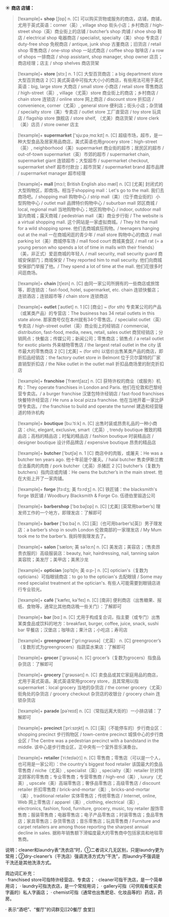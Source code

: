 ☀ <span class="category">**商店 店铺：**</span>
>[!example]+ <span class="vocabulary">**shop**</span> [ʃɒp] 
> <span class="definition">n. [C] 可以购买货物或服务的商店，店铺，商铺，尤用于英式英语：</span>corner（英）, village shop 街头小店；乡村商店 / high-street shop（英）商业街上的店铺 / butcher’s shop 肉铺 / shoe shop 鞋店 / electrical shop 电器商店 / specialist, specialty（美）shop 专卖店 / duty-free shop 免税商店 / antique, junk shop 古董商店；旧货店 / retail shop 零售商店 / one-stop shop 一站式商店 / coffee shop 咖啡店 / a row of shops 一排商店 / shop assistant, shop manager, shop owner 店员；商店经理；店主 / shop shelves 商店货架

>[!example]+ <span class="vocabulary">**store**</span> [stɔ:] 
> <span class="definition">n. 1 [C] 大型百货商店：</span>a big department store 大型百货商店 <span class="definition">2 [C] 美式英语中可指大大小小的商店，有些用法可用于英式英语：</span>big, large store 大商店 / small store 小商店 / retail store 零售商店 / high-street（英）, village（尤英）store 商业街上的商店；乡村商店 / chain store 连锁店 / online store 网上商店 / discount store 折扣店 / convenience, corner（尤英）, general store 便利店；街头小店；杂货铺 / specialty store（美）专卖店 / outlet store 工厂直营店 / toy store 玩具店 / flagship store 旗舰店 / store shelf, （尤美）商店货架 / store clerk（美）店员 / store owner 店主

>[!example]+ <span class="vocabulary">**supermarket**</span> ['sju:pə͵mɑːkɪt] 
> <span class="definition">n. [C] 超级市场，超市，是一种大型食品及居家用品商店，美式英语也用grocery store：</span>high-street（英）, neighborhood（美）supermarket 商业街的超市；居民区的超市 / out-of-town supermarket（英）市郊的超市 / supermarket chain, supermarket giant 连锁超市；大型超市 / supermarket checkout, supermarket shelf 超市付款台；超市货架 / supermarket brand 超市品牌 / supermarket manager 超市经理
           
>[!example]+ <span class="vocabulary">**mall**</span> [mɔ:l; British English also mæl]
> <span class="definition">n. [C] [尤美] 封闭式的大型购物区，即商场。相当于shopping mall：</span>Let's go to the mall. 我们去商场吧。/ shopping mall 购物中心 / strip mall（美）（位于商业街的）小型购物中心 / outlet mall 品牌特价购物中心 / suburban mall 郊区商城 / local, regional mall 当地购物中心；地区购物中心 / indoor, outdoor mall 室内商城；露天商城 / pedestrian mall（美）商业步行街 / The website is a virtual shopping mall. 这个网站是一家虚拟商城。/ They hit the mall for a wild shopping spree. 他们去商城疯狂购物。/ teenagers hanging out at the mall 一在商城闲逛的青少年 / mall store 购物中心的商店 / mall parking lot（美）商城停车场 / mall food court 商城美食区 / mall rat (= a young person who spends a lot of time in malls with their friends）（美，非正式）爱逛商城的年轻人 / mall security, mall security guard 商城安保部门；商城保安 / They reported him to mall security. 他们向商城安保部门举报了他。/ They spend a lot of time at the mall. 他们花很多时间逛商场。

>[!example]+ <span class="vocabulary">**chain**</span> [tʃeɪn] 
> <span class="definition">n. [C] 由同一家公司所拥有的一些商店或旅馆等，即连锁店：</span>fast-food, hotel, supermarket, etc. chain 连锁快餐店；连锁酒店；连锁超市等 / chain store 连锁商店
           
>[!example]+ <span class="vocabulary">**outlet**</span> [ˈaʊtlet]
> <span class="definition">n. 1 [C] [商业] ~ (for sth) 专卖某公司的产品（或某类产品）的专营店：</span>The business has 34 retail outlets in this state alone. 那家商号仅在本州就有34个零售店。/ specialist outlet（英）专卖店 / high-street outlet（英）商业街上的经销店 / commercial, distribution, fast-food, media, news, retail, sales outlet 商贸经销店；分销网点；快餐店；传媒公司；新闻公司；零售商店；销售点 / a retail outlet for exotic plants 外来植物零售店 / the largest retail outlet in the city 该市最大的零售商店 <span class="definition">2 [C] [尤美] ~ (for sth) 以低价出售某类产品的商店，即折扣品经销店：</span>the factory outlet store in Belmont 位于贝尔蒙特的厂家直销型折扣店 / the Nike outlet in the outlet mall 折扣品商场里的耐克折扣店
           
>[!example]+ <span class="vocabulary">**franchise**</span> [ˈfræntʃaɪz]
> <span class="definition">n. [C] 获特许权的商业（或服务）机构：</span>They operate franchises in London and Paris. 他们在伦敦和巴黎经营专卖店。/ a burger franchise 汉堡包特许经销店 / fast-food franchises 快餐特许经营店 / He runs a local pizza franchise. 他在当地开着一家比萨饼专卖店。/ the franchise to build and operate the tunnel 建造和经营隧道的特许机构           

>[!example]+ <span class="vocabulary">**boutique**</span> [bu:ˈti:k]
> <span class="definition">n. [C] 出售时装或昂贵礼品的一种小商店：</span>chic, elegant, exclusive, smart（尤英）, trendy boutique 雅致的精品店；高档的精品店；时髦的精品店 / fashion boutique 时装精品店 / designer boutique 设计师品牌店 / expensive boutique 昂贵的精品店

>[!example]+ <span class="vocabulary">**butcher**</span> ['bʊtʃə] 
> <span class="definition">n. 1 [C] 商店中的肉贩，或屠夫：</span>He was a butcher ten years ago. 他十年前是个屠夫。/ halal butcher 售卖伊斯兰教合法畜肉的肉商 / pork butcher（尤英）杀猪匠 <span class="definition">2 [C] butcher’s（复数为butchers）指肉店或肉铺：</span>He owns the butcher’s in the main street. 他在大街上开了一家肉铺。
           
>[!example]+ <span class="vocabulary">**forge**</span> [fɔ:dʒ; 美 fɔ:rdʒ]
> <span class="definition">n. [C] 铁匠铺：</span>the blacksmith's forge 铁匠铺 / Woodbury Blacksmith & Forge Co. 伍德伯里锻造公司

>[!example]+ <span class="vocabulary">**barbershop**</span> ['bɑːbəʃɒp] 
> <span class="definition">n. [C] [尤美] [英常用barber’s] 理发师工作的一个地方，即理发店：</span>了解即可

>[!example]+ <span class="vocabulary">**barber**</span> ['bɑːbə] 
> <span class="definition">n. [C] [英]（也可用barber’s[英]）男子理发店：</span>a barber’s shop in south London 伦敦南部的一家理发店 / My Mum took me to the barber’s. 我妈带我理发去了。
     
>[!example]+ <span class="vocabulary">**salon**</span> [ˈsælɒn; 美 səˈlɑ:n]
> <span class="definition">n. [C] 美发店；美容店；（售卖昂贵衣服的）高级服装店：</span>beauty, hair, hairdressing, nail, tanning salon 美容院；美发厅；美甲店；美黑沙龙

>[!example]+ <span class="vocabulary">**optician**</span> [ɒpˈtɪʃn; 美 ɑ:p-]
> <span class="definition">n. [C] optician's（复数为opticians）可指眼镜商店：</span>to go to the optician's 去配眼镜 / Some may need specialist treatment at the optician's. 有些人可能需要到眼镜店进行专业验光。
 
>[!example]+ <span class="vocabulary">**café**</span> ['kæfeɪ, kə'feɪ] 
> <span class="definition">n. [C] [南非] 便利商店（出售糖果、报纸、食物等，通常比其他商店晚一些关门）：</span>了解即可

>[!example]+ <span class="vocabulary">**bar**</span> [bɑː] 
> <span class="definition">n. [C] 尤用于构成复合词，指主要（或专门）出售某类食品或饮料的地方：</span>breakfast, burger, coffee, juice, snack, sushi bar 早餐店；汉堡店；咖啡店；果汁店；小吃店；寿司店

>[!example]+ <span class="vocabulary">**greengrocer**</span> ['ɡri:nɡrəʊsə]（尤英）
> <span class="definition">n. [C] greengrocer’s（复数形式为greengrocers）指蔬菜水果店：</span>了解即可

>[!example]+ <span class="vocabulary">**grocer**</span> ['ɡrəʊsə] 
> <span class="definition">n. [C] grocer’s（复数为grocers）指食品杂货店：</span>了解即可

>[!example]+ <span class="vocabulary">**grocery**</span> ['ɡrəʊsərɪ] 
> <span class="definition">n. [C] 卖食品或其它家庭用品的商店，尤用于英式英语。美式英语常用grocery store，且其常用以指supermarket：</span>local grocery 当地的杂货店 / the corner grocery（尤英）街角处的杂货店 / grocery checkout 杂货店的收银台 / grocery chain 连锁杂货店

>[!example]+ <span class="vocabulary">**parade**</span> [pəˈreɪd]
> <span class="definition">n. [C]（常指远离大街的）一小排店铺：</span>了解即可	
           
>[!example]+ <span class="vocabulary">**precinct**</span> [ˈpri:sɪŋkt]
> <span class="definition">n. [C] [英]（不能停车的）步行商业区：</span>shopping precinct 步行购物区 / town-centre precinct 城慎中心的步行商业区 / The Centre was a pedestrian precinct with a bandstand in the middle. 该中心是步行商业区，正中央有一个室外音乐演奏台。

>[!example]+ <span class="vocabulary">**retailer**</span> [ˈri:teɪlə(r)]
> <span class="definition">n. [C] 零售商；零售店（可以是一个人，也可用是一家公司）：</span>the country's biggest food retailer 该国最大的食品零售商 / niche（尤英）, specialist（英）, specialty（美）retailer 针对特定顾客的零售商；专业零售商；专营零售商 / high-end（美）, luxury（尤美）, upscale（美）高端零售店；奢侈品零售店；高级零售店 / discount retailer 折扣零售商 / brick-and-mortar（美）, bricks-and-mortar（美）, traditional retailer 实体零售店；传统零售店 / Internet, online, Web 网上零售店 / apparel（美）, clothing, electrical（英）, electronics, fashion, food, furniture, grocery, music, toy retailer 服饰零售商；服装零售商；电器零售店；电子产品零售店；时装零售店；食品零售店；家具零售店；杂货零售店；音乐零售店；玩具零售商 / Furniture and carpet retailers are among those reporting the sharpest annual decline in sales. 据称年销售额下滑幅度最大的零售商中包括家具和地毯零售商。

说明：cleaner和laundry表“洗衣店”时，①二者词义几无区别，只是laundry更为常用；②dry-cleaner’s（干洗店）强调洗涤方式为“干洗”，而laundry不强调是干洗还是其他洗涤方式。
  
周边词汇补充：    
· franchised store可指特许经营店、专卖店；
· cleaner可指干洗店，是一个简单用词；
· laundry可指洗衣店，是一个常规用词；
· gallery可指（可供观看或买卖字画的）私人字画店；
· chemist可指（通常也出售肥皂、化妆品等的）药店，药房。

· 表示“酒吧”、“餐厅”的词群见[[20餐厅 食堂]]

